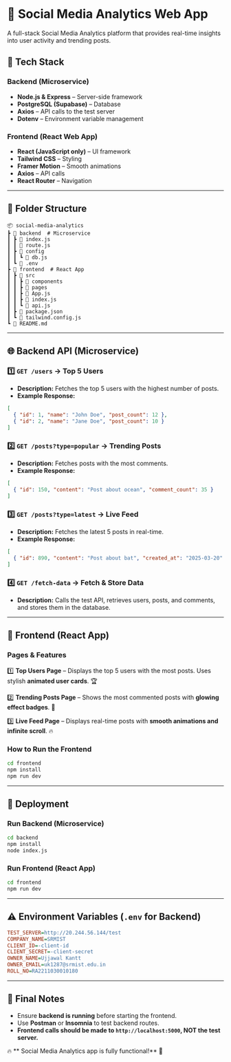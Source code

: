 # 📌 Social Media Analytics Web App

A full-stack Social Media Analytics platform that provides real-time insights into user activity and trending posts.

## 🚀 Tech Stack

### **Backend (Microservice)**
- **Node.js & Express** – Server-side framework
- **PostgreSQL (Supabase)** – Database
- **Axios** – API calls to the test server
- **Dotenv** – Environment variable management

### **Frontend (React Web App)**
- **React (JavaScript only)** – UI framework
- **Tailwind CSS** – Styling
- **Framer Motion** – Smooth animations
- **Axios** – API calls
- **React Router** – Navigation

---

## 📁 Folder Structure

```
📦 social-media-analytics
┣ 📂 backend  # Microservice
┃ ┣ 📜 index.js
┃ ┃ 📜 route.js
┃ ┣ 📂 config
┃ ┃ ┗ 📜 db.js
┃ ┗ 📜 .env
┣ 📂 frontend  # React App
┃ ┣ 📜 src
┃ ┃ ┣ 📂 components
┃ ┃ ┣ 📂 pages
┃ ┃ ┣ 📜 App.js
┃ ┃ ┣ 📜 index.js
┃ ┃ ┗ 📜 api.js
┃ ┣ 📜 package.json
┃ ┗ 📜 tailwind.config.js
┗ 📜 README.md
```

---

## 🌐 Backend API (Microservice)

### **1️⃣ `GET /users` → Top 5 Users**
- **Description:** Fetches the top 5 users with the highest number of posts.
- **Example Response:**
```json
[
  { "id": 1, "name": "John Doe", "post_count": 12 },
  { "id": 2, "name": "Jane Doe", "post_count": 10 }
]
```

### **2️⃣ `GET /posts?type=popular` → Trending Posts**
- **Description:** Fetches posts with the most comments.
- **Example Response:**
```json
[
  { "id": 150, "content": "Post about ocean", "comment_count": 35 }
]
```

### **3️⃣ `GET /posts?type=latest` → Live Feed**
- **Description:** Fetches the latest 5 posts in real-time.
- **Example Response:**
```json
[
  { "id": 890, "content": "Post about bat", "created_at": "2025-03-20" }
]
```

### **4️⃣ `GET /fetch-data` → Fetch & Store Data**
- **Description:** Calls the test API, retrieves users, posts, and comments, and stores them in the database.

---

## 🎨 Frontend (React App)

### **Pages & Features**

1️⃣ **Top Users Page** – Displays the top 5 users with the most posts. Uses stylish **animated user cards**. 🏆

2️⃣ **Trending Posts Page** – Shows the most commented posts with **glowing effect badges**. 💬

3️⃣ **Live Feed Page** – Displays real-time posts with **smooth animations and infinite scroll**. 🔥

### **How to Run the Frontend**
```sh
cd frontend
npm install
npm run dev
```

---

## 🚀 Deployment
### **Run Backend (Microservice)**
```sh
cd backend
npm install
node index.js
```

### **Run Frontend (React App)**
```sh
cd frontend
npm run dev
```

---

## ⚠️ Environment Variables (`.env` for Backend)
```ini
TEST_SERVER=http://20.244.56.144/test
COMPANY_NAME=SRMIST
CLIENT_ID=-client-id
CLIENT_SECRET=-client-secret
OWNER_NAME=Ujjawal Kantt
OWNER_EMAIL=uk1287@srmist.edu.in
ROLL_NO=RA2211030010180
```

---

## 📌 Final Notes
- Ensure **backend is running** before starting the frontend.
- Use **Postman** or **Insomnia** to test backend routes.
- **Frontend calls should be made to `http://localhost:5000`, NOT the test server.**

🔥 ** Social Media Analytics app is  fully functional!** 🚀
